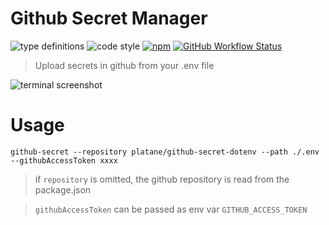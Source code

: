 # Github Secret Manager

![type definitions](https://img.shields.io/npm/types/typescript?style=flat-square)
![code style](https://img.shields.io/badge/code_style-prettier-ff69b4.svg?style=flat-square)
[![npm](https://img.shields.io/npm/v/github-secret-dotenv?style=flat-square)](https://www.npmjs.com/package/github-secret-dotenv)
[![GitHub Workflow Status](https://img.shields.io/github/workflow/status/Platane/github-secret-dotenv/main?style=flat-square)](https://github.com/Platane/github-secret-dotenv/actions?query=workflow%3Amain)

> Upload secrets in github from your .env file

![terminal screenshot](https://raw.githubusercontent.com/Platane/github-secret-dotenv/master/doc/terminal-screenshot.jpg)

# Usage

```
github-secret --repository platane/github-secret-dotenv --path ./.env --githubAccessToken xxxx
```

> if `repository` is omitted, the github repository is read from the package.json

> `githubAccessToken` can be passed as env var `GITHUB_ACCESS_TOKEN`
